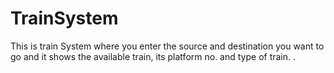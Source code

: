 # TrainSystem
This is train System where you enter the  source and destination you want to go  and it shows the available train, its platform no. and type of train. .
